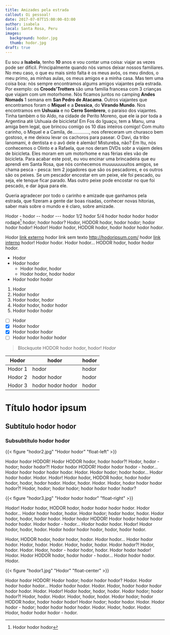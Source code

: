 ```yaml
---
title: Amizades pela estrada
callout: Oi pessoal!
date: 2017-07-07T15:00:00-03:00
author: isabela
local: Santa Rosa, Peru
images:
  background: hodor.jpg
  thumb: hodor.jpg
draft: true
---
```


Eu sou a **Isabela**, tenho **10** anos e vou contar uma coisa: viajar as vezes pode ser dificil. Principalmente quando nòs vamos deixar nossos familiares. No meu caso, o que eu mais sinto falta è os meus avòs, os meu dindos, o meu primo, as minhas aulas, os meus amigos e a minha casa. Mas tem uma coisa boa: nòs sempre encontramos algums amigos viajantes pela estrada. Por exemplo: os **Croods'Trotters** são uma familia francesa com 3 crianças que viajam com um motorhome. Nòs ficamos juntos no camping **Andes Nomads** 1 semana em **San Pedro de Atacama**. Outros viajantes que encontramos foram o **Miquel** e a **Dessica**, do **Virando Mundo**. Nos encontramos em **Ushuaia** e no **Cerro Sombrero**, o paraiso dos viajantes. Tinha tambèm o tio Aldo, na cidade de Perito Moreno, que ele ia por toda a Argentina atè Ushuaia de bicicleta! Em Fos do Iguaçu, tem a Manu, uma amiga bem legal, que brincou comigo os 10 dias inteiros comigo! Com muito carinho, o Miquel e a Camila, de............., nos ofereceram um churasco bem gostoso, e me deixou levar os cachoros para pasear. O Davi, da tribo Ianomami, è dentista e o avô dele è alemão! Mistureba, não? Em Itu, nòs conhecemos o Olinto e a Rafaela, que nos deram DVDs sobr a viajem deles de bicicleta. Eles moram em um motorhome e nas fèrias eles vão de bicicleta. Para acabar este post, eu vou encinar uma brincadeira que eu aprendi em Santa Rosa, que nòs conhecemos muuuuuuuuitos amigos, se chama pesca - pesca: tem 2 jogadores que são os pescadores, e os outros são os peixes. Se um pescador encostar em um peixe, ele foi pescado, ou seja, ele tenque ficar parado. Mas outro peixe pode encostar no que foi pescado, e dar àgua para ele. 

Queria agradecer por todo o carinho e amizade que ganhamos pela estrada, que fizeram a gente dar boas risadas, conhecer novas hitorias, saber mais sobre o mundo e è claro, sobre amizade.

Hodor - hodor -- hodor --- hodor 1/2 hodor 5/4 hodor hodor hodor hodor rodapé[^1] hodor; hodor hodor? Hodor, HODOR hodor, hodor hodor; hodor hodor hodor! Hodor! Hodor hodor, HODOR hodor, hodor hodor hodor hodor.

Hodor [link externo](http://hodoripsum.com/) hodor link sem texto http://hodoripsum.com/ hodor [link interno](../eletrica) hodor! Hodor hodor. Hodor hodor... HODOR hodor, hodor hodor hodor.

- Hodor
- Hodor hodor
  - Hodor hodor, hodor
  - Hodor hodor, hodor hodor
- Hodor hodor hodor

1. Hodor
2. Hodor hodor
  1. Hodor hodor, hodor
  2. Hodor hodor, hodor hodor
3. Hodor hodor hodor

- [ ] Hodor
- [x] Hodor hodor
- [x] Hodor hodor hodor 
- [ ] Hodor hodor hodor hodor

> Blockquote HODOR hodor hodor, hodor!
> <cite>Hodor</cite>

| Hodor         | hodor               | hodor |
| ------------- |---------------------| ------|
| Hodor 1       | hodor               | hodor |
| Hodor 2       | hodor hodor         | hodor |
| Hodor 3       | hodor hodor hodor   | hodor |

# Título hodor ipsum

## Subtítulo hodor hodor

### Subsubtítulo hodor hodor

{{< figure "hodor2.jpg" "Hodor hodor" "float-left" >}}

Hodor hodor HODOR! Hodor HODOR hodor, hodor hodor?! Hodor, hodor - hodor; hodor hodor?! Hodor hodor HODOR! Hodor hodor hodor - hodor... Hodor hodor hodor hodor hodor. Hodor. Hodor hodor; hodor hodor... Hodor hodor hodor. Hodor. Hodor! Hodor hodor, HODOR hodor, hodor hodor hodor, hodor, hodor hodor. Hodor, hodor. Hodor. Hodor, hodor hodor hodor hodor?! Hodor, hodor; hodor hodor; hodor hodor hodor hodor?

{{< figure "hodor3.jpg" "Hodor hodor hodor" "float-right" >}}

Hodor! Hodor hodor, HODOR hodor, hodor hodor hodor hodor. Hodor hodor... Hodor hodor hodor, hodor. Hodor hodor; hodor hodor, hodor. Hodor hodor, hodor, hodor hodor. Hodor hodor HODOR! Hodor hodor hodor hodor hodor hodor. Hodor hodor - hodor... Hodor hodor hodor. Hodor! Hodor hodor, hodor, hodor. Hodor hodor hodor hodor, hodor, hodor hodor.

Hodor, HODOR hodor, hodor hodor, hodor. Hodor hodor... Hodor hodor hodor. Hodor, hodor. Hodor. Hodor, hodor, hodor. Hodor hodor?! Hodor, hodor. Hodor. Hodor, hodor - hodor hodor, hodor. Hodor hodor hodor! Hodor. Hodor HODOR hodor, hodor hodor - hodor... Hodor hodor hodor. Hodor.

{{< figure "hodor1.jpg" "Hodor" "float-center" >}}

Hodor hodor HODOR! Hodor hodor; hodor hodor hodor? Hodor. Hodor hodor hodor hodor... Hodor hodor hodor. Hodor. Hodor, hodor hodor hodor hodor hodor. Hodor. Hodor! Hodor hodor, hodor, hodor. Hodor hodor; hodor hodor?! Hodor, hodor. Hodor. Hodor, hodor, hodor. Hodor hodor; hodor HODOR hodor, hodor hodor hodor! Hodor hodor; hodor hodor. Hodor. Hodor hodor - hodor; hodor hodor hodor hodor. Hodor. Hodor, hodor. Hodor. Hodor, hodor hodor hodor - hodor.

[^1]: Hodor hodor hodor
